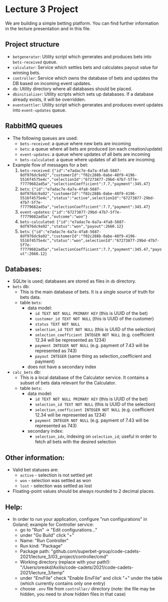 # Lecture 3 Project

We are building a simple betting platform. You can find further information in the lecture presentation and in this file.

## Project structure
- `betgenerator`: Utility script which generates and produces bets into `bets-received` queue.
- `calculator`: Service which settles bets and calculates payout value for winning bets.
- `controller`: Service which owns the database of bets and updates the DB based on incoming event updates.
- `db`: Utility directory where all databases should be placed.
- `dbinitializer`: Utility scripts which sets up databases. If a database already exists, it will be overridden.
- `eventsettler`: Utility script which generates and produces event updates into `event-updates` queue.

## RabbitMQ queues
- The following queues are used:
    - `bets-received`: a queue where new bets are incoming
    - `bets`: a queue where all bets are produced (on each creation/update)
    - `event-updates`: a queue where updates of all bets are incoming
    - `bets-calculated`: a queue where updates of all bets are incoming
- Example flow of messages for a bet:
    1. `bets-received`: `{"id":"e7adac7e-6a7a-4fa8-5687-8df976dc9a92","customerId":"f02c288b-0abe-48f9-4196-5516f4575e4c","selectionId":"67273877-29bd-47b7-5f7e-f7779682ad5a","selectionCoefficient":7.7,"payment":345.47}`
    1. `bets`: `{"id":"e7adac7e-6a7a-4fa8-5687-8df976dc9a92","customerId":"f02c288b-0abe-48f9-4196-5516f4575e4c","status":"active",selectionId":"67273877-29bd-47b7-5f7e-f7779682ad5a","selectionCoefficient":7.7,"payment":345.47}`
    1. `event-updates`: `{"id":"67273877-29bd-47b7-5f7e-f7779682ad5a","outcome":"won"}`
    1. `bets-calculated`: `{"id":"e7adac7e-6a7a-4fa8-5687-8df976dc9a92","status":"won","payout":2660.12}`
    1. `bets`: `{"id":"e7adac7e-6a7a-4fa8-5687-8df976dc9a92","customerId":"f02c288b-0abe-48f9-4196-5516f4575e4c","status":"won",selectionId":"67273877-29bd-47b7-5f7e-f7779682ad5a","selectionCoefficient":7.7,"payment":345.47,"payout":2660.12}`

## Databases:
- SQLite is used; databases are stored as files in `db` directory.
- `bets` db:
    - This is the main database of bets. It is a single source of truth for bets data.
    - table `bets`:
        - data model:
            - `id TEXT NOT NULL PRIMARY KEY` (this is UUID of the bet)
            - `customer_id TEXT NOT NULL` (this is UUID of the customer)
            - `status TEXT NOT NULL`
            - `selection_id TEXT NOT NULL` (this is UUID of the selection)
            - `selection_coefficient INTEGER NOT NULL` (e.g. coefficient 12.34 will be represented as 1234)
            - `payment INTEGER NOT NULL` (e.g. payment of 7.43 will be represented as 743)
            - `payout INTEGER` (same thing as selection_coefficient and payment)
        - does not have a secondary index
- `calc_bets` db:
    - This is a local database of the Calculator service. It contains a subset of bets data relevant for the Calculator.
    - table `bets`:
        - data model:
            - `id TEXT NOT NULL PRIMARY KEY` (this is UUID of the bet)
            - `selection_id TEXT NOT NULL` (this is UUID of the selection)
            - `selection_coefficient INTEGER NOT NULL` (e.g. coefficient 12.34 will be represented as 1234)
            - `payment INTEGER NOT NULL` (e.g. payment of 7.43 will be represented as 743)
        - secondary index:
            - `selection_idx`, indexing on `selection_id`; useful in order to fetch all bets with the desired selection

## Other information:
- Valid bet statuses are:
    - `active` - selection is not settled yet
    - `won` - selection was settled as won
    - `lost` - selection was settled as lost
- Floating-point values should be always rounded to 2 decimal places.

## Help:
- In order to run your application, configure "run configurations" in Goland; example for Controller service:
    - go to "Run" -> "Edit configurations..."
    - under "Go Build" click "+"
    - Name: "Run Controller"
    - Run kind: "Package"
    - Package path: "github.com/superbet-group/code-cadets-2021/lecture_3/03_project/controller/cmd"
    - Working directory (replace with your path!): "/Users/oreskd/Axilis/code-cadets/2021/code-cadets-2021/lecture_3/temp"
    - under "EnvFile" check "Enable EnvFile" and click "+" under the table (which currently contains only one entry)
    - choose `.env` file from `controller/` directory (note: the file may be hidden, you need to show hidden files in that case)
    